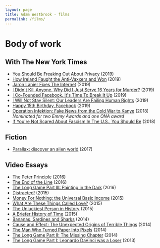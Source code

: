 ```yaml
---
layout: page
title: Adam Westbrook - films
permalink: /films/
---
```

# Body of work

## With The New York Times

- [You Should Be Freaking Out About Privacy](https://www.nytimes.com/video/opinion/100000006794185/privacy-surveillance-video.html) (2019)
- [How Ireland Faught the Anti-Vaxxers and Won](https://www.nytimes.com/video/opinion/100000006841148/medical-misinformation-vaccines.html) (2019)
- [Jaron Lanier Fixes The Internet](https://nytimes.com/datadignity) (2019)
- [I Didn't Kill Anyone. Why Did I Just Serve 16 Years for Murder?](https://www.nytimes.com/video/opinion/100000006616407/felony-murder-rule-adnan-khan.html?playlistId=1194811622182) (2019)
- [I Co-Founded Facebook. It's Time To Break It Up](https://www.nytimes.com/video/opinion/100000006480848/chris-hughes-facebook-zuckerberg.html) (2019)
- [I Will Not Stay Silent: Our Leaders Are Failing Human Rights](https://www.nytimes.com/video/opinion/100000006306143/un-human-rights-violations.html) (2019)
- [Happy 15th Birthday, Facebook](https://www.youtube.com/watch?v=GDMYgzfLi5g) (2019)
- [Operation Infektion: Fake News from the Cold War to Kanye](http://adamwestbrook.co.uk/operation-infektion) (2018)
_Nominated for two Emmy Awards and one ONA award_
- [If You're Not Scared About Fascism In The U.S., You Should Be](https://www.nytimes.com/2018/10/15/opinion/fascists-leaders-america-trump.html) (2018)

## Fiction

- [Parallax: discover an alien world](http://adamwestbrook.co.uk/parallax) (2017)

## Video Essays

- [The Peter Principle](https://vimeo.com/163389806) (2016)
- [The End of the Line](https://vimeo.com/157044515) (2016)
- [The Long Game Part III: Painting in the Dark](https://vimeo.com/151128399) (2016)
- [Distracted!](https://www.youtube.com/watch?v=an4eFdqYPlI) (2015)
- [Money For Nothing: the Universal Basic Income](https://www.youtube.com/watch?v=Pgssy3AkVRc) (2015)
- [What Are These Things Called Love?](https://www.youtube.com/watch?v=cZaMpv5YvXQ) (2015)
- [The Unluckiest Person in History](https://www.youtube.com/watch?v=K8aeNURHx3Q) (2015)
- [A Briefer History of Time](https://www.youtube.com/watch?v=fD58Bt2gj78) (2015)
- [Bananas, Sardines and Sharks](https://vimeo.com/116605178) (2014)
- [Cause and Effect: The Unexpected Origins of Terrible Things](https://vimeo.com/105681474) (2014)
- [The Man Who Turned Paper Into Pixels](https://vimeo.com/98345492) (2014)
- [The Long Game Part II: The Missing Chapter](https://vimeo.com/87448006) (2014)
- [The Long Game Part I: Leonardo DaVinci was a Loser](https://vimeo.com/84022735) (2013)
